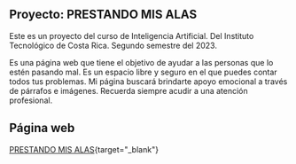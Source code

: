 ## Proyecto: PRESTANDO MIS ALAS

Este es un proyecto del curso de Inteligencia Artificial. Del Instituto Tecnológico de Costa Rica. Segundo semestre del 2023.

Es una página web que tiene el objetivo de ayudar a las personas que lo estén pasando mal. Es un espacio libre y seguro en el que puedes contar todos tus problemas. Mi página buscará brindarte apoyo emocional a través de párrafos e imágenes. Recuerda siempre acudir a una atención profesional.

## Página web

[PRESTANDO MIS ALAS](https://huggingface.co/spaces/DearGerson/IA){target="\_blank"}
